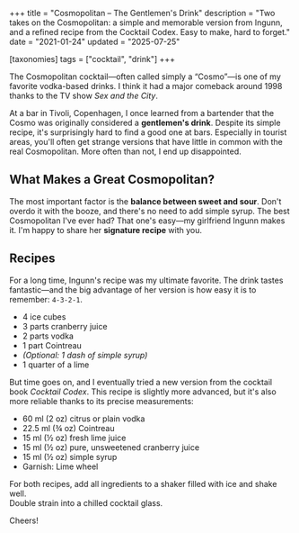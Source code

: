+++
title = "Cosmopolitan – The Gentlemen's Drink"
description = "Two takes on the Cosmopolitan: a simple and memorable version from Ingunn, and a refined recipe from the Cocktail Codex. Easy to make, hard to forget."
date = "2021-01-24"
updated = "2025-07-25"

[taxonomies]
tags = ["cocktail", "drink"]
+++

The Cosmopolitan cocktail—often called simply a “Cosmo”—is one of my favorite vodka-based drinks. I think it had a major comeback around 1998 thanks to the TV show *Sex and the City*. 

At a bar in Tivoli, Copenhagen, I once learned from a bartender that the Cosmo was originally considered a **gentlemen's drink**. Despite its simple recipe, it's surprisingly hard to find a good one at bars. Especially in tourist areas, you'll often get strange versions that have little in common with the real Cosmopolitan. More often than not, I end up disappointed.

## What Makes a Great Cosmopolitan?

The most important factor is the **balance between sweet and sour**. Don't overdo it with the booze, and there's no need to add simple syrup. The best Cosmopolitan I've ever had? That one's easy—my girlfriend Ingunn makes it. I'm happy to share her **signature recipe** with you.

## Recipes

For a long time, Ingunn's recipe was my ultimate favorite. The drink tastes fantastic—and the big advantage of her version is how easy it is to remember: `4-3-2-1`.

- 4 ice cubes  
- 3 parts cranberry juice  
- 2 parts vodka  
- 1 part Cointreau  
- *(Optional: 1 dash of simple syrup)*  
- 1 quarter of a lime  

But time goes on, and I eventually tried a new version from the cocktail book *Cocktail Codex*. This recipe is slightly more advanced, but it's also more reliable thanks to its precise measurements:

- 60 ml (2 oz) citrus or plain vodka  
- 22.5 ml (¾ oz) Cointreau  
- 15 ml (½ oz) fresh lime juice  
- 15 ml (½ oz) pure, unsweetened cranberry juice  
- 15 ml (½ oz) simple syrup  
- Garnish: Lime wheel  

For both recipes, add all ingredients to a shaker filled with ice and shake well.  
Double strain into a chilled cocktail glass.

Cheers!
